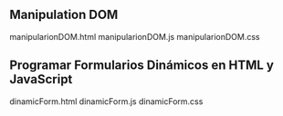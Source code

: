 ## Manipulation DOM
manipularionDOM.html
manipularionDOM.js
manipularionDOM.css

## Programar Formularios Dinámicos en HTML y JavaScript
dinamicForm.html
dinamicForm.js
dinamicForm.css
